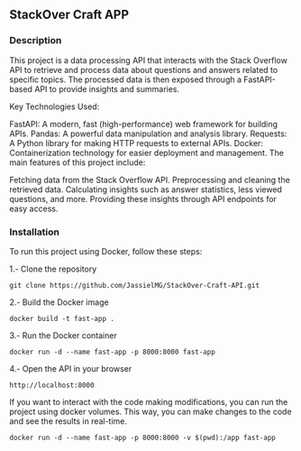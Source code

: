 ## StackOver Craft APP

### Description
This project is a data processing API that interacts with the Stack Overflow API to retrieve and process data about questions and answers related to specific topics. The processed data is then exposed through a FastAPI-based API to provide insights and summaries.

Key Technologies Used:

FastAPI: A modern, fast (high-performance) web framework for building APIs.
Pandas: A powerful data manipulation and analysis library.
Requests: A Python library for making HTTP requests to external APIs.
Docker: Containerization technology for easier deployment and management.
The main features of this project include:

Fetching data from the Stack Overflow API.
Preprocessing and cleaning the retrieved data.
Calculating insights such as answer statistics, less viewed questions, and more.
Providing these insights through API endpoints for easy access.

### Installation
To run this project using Docker, follow these steps:

1.- Clone the repository
```
git clone https://github.com/JassielMG/StackOver-Craft-API.git
```

2.- Build the Docker image
```
docker build -t fast-app .
```

3.- Run the Docker container
```
docker run -d --name fast-app -p 8000:8000 fast-app
```

4.- Open the API in your browser
```
http://localhost:8000
```

If you want to interact with the code making modifications, you can run the project using docker volumes. This way, you can make changes to the code and see the results in real-time.

```
docker run -d --name fast-app -p 8000:8000 -v $(pwd):/app fast-app
```